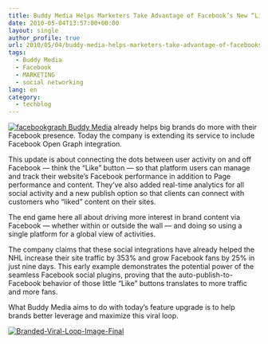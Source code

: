 ```yaml
---
title: Buddy Media Helps Marketers Take Advantage of Facebook’s New “Likes”
date: 2010-05-04T13:57:00+00:00
layout: single
author_profile: true
url: 2010/05/04/buddy-media-helps-marketers-take-advantage-of-facebooks-new-likes/
tags:
  - Buddy Media
  - Facebook
  - MARKETING
  - social networking
lang: en
category: 
  - techblog
---
```

[![facebookgraph](http://lh3.ggpht.com/_vaUVXcmC3OI/S-Agj4KLRMI/AAAAAAAACFs/UZVkGYwQQUs/facebookgraph%5B3%5D.jpg?imgmax=800 "facebookgraph") Buddy Media](http://www.buddymedia.com/) already helps big brands do more with their Facebook presence. Today the company is extending its service to include Facebook Open Graph integration. 

This update is about connecting the dots between user activity on and off Facebook — think the “Like” button — so that platform users can manage and track their website’s Facebook performance in addition to Page performance and content. They’ve also added real-time analytics for all social activity and a new publish option so that clients can connect with customers who “liked” content on their sites. 

The end game here all about driving more interest in brand content via Facebook — whether within or outside the wall — and doing so using a single platform for a global view of activities. 

The company claims that these social integrations have already helped the NHL increase their site traffic by 353% and grow Facebook fans by 25% in just nine days. This early example demonstrates the potential power of the seamless Facebook social plugins, proving that the auto-publish-to-Facebook behavior of those little “Like” buttons translates to more traffic and more fans. 

What Buddy Media aims to do with today’s feature upgrade is to help brands better leverage and maximize this viral loop. 

[![Branded-Viral-Loop-Image-Final](http://lh4.ggpht.com/_vaUVXcmC3OI/S-AgrsIhpVI/AAAAAAAACF0/8xM5ZY3EHXo/Branded-Viral-Loop-Image-Final_thumb%5B3%5D.png?imgmax=800 "Branded-Viral-Loop-Image-Final")](http://lh5.ggpht.com/_vaUVXcmC3OI/S-AgnBxAEXI/AAAAAAAACFw/7CEiyLSbKww/s1600-h/Branded-Viral-Loop-Image-Final%5B5%5D.png)